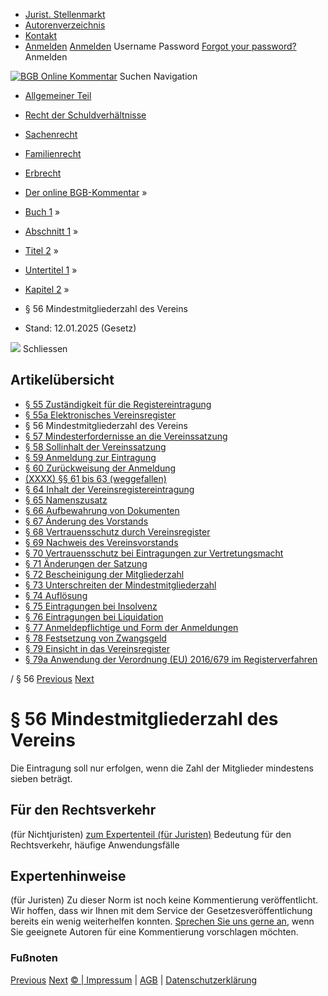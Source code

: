   * [Jurist. Stellenmarkt](https://bgb.kommentar.de/Buch-1/Abschnitt-1/Titel-2/Untertitel-1/Kapitel-2/</job-board> "Jurist. Stellenmarkt")
  * [Autorenverzeichnis](https://bgb.kommentar.de/Buch-1/Abschnitt-1/Titel-2/Untertitel-1/Kapitel-2/</Autorenverzeichnis> "Autorenverzeichnis")
  * [Kontakt](https://bgb.kommentar.de/Buch-1/Abschnitt-1/Titel-2/Untertitel-1/Kapitel-2/</Kontakt>)
  * [Anmelden](https://bgb.kommentar.de/Buch-1/Abschnitt-1/Titel-2/Untertitel-1/Kapitel-2/<#login> "show login form") [Anmelden](https://bgb.kommentar.de/Buch-1/Abschnitt-1/Titel-2/Untertitel-1/Kapitel-2/<#> "hide login form") Username Password
[Forgot your password?](https://bgb.kommentar.de/Buch-1/Abschnitt-1/Titel-2/Untertitel-1/Kapitel-2/</user/forgotpassword>) Anmelden 


[![BGB Online Kommentar](https://bgb.kommentar.de/extension/bgb/design/bgb/images/logo.png)](https://bgb.kommentar.de/Buch-1/Abschnitt-1/Titel-2/Untertitel-1/Kapitel-2/</> "BGB Online Kommentar")
Suchen
Navigation
  * [Allgemeiner Teil](https://bgb.kommentar.de/Buch-1/Abschnitt-1/Titel-2/Untertitel-1/Kapitel-2/</Buch-1>)
  * [Recht der Schuldverhältnisse](https://bgb.kommentar.de/Buch-1/Abschnitt-1/Titel-2/Untertitel-1/Kapitel-2/</Buch-2>)
  * [Sachenrecht](https://bgb.kommentar.de/Buch-1/Abschnitt-1/Titel-2/Untertitel-1/Kapitel-2/</Buch-3>)
  * [Familienrecht](https://bgb.kommentar.de/Buch-1/Abschnitt-1/Titel-2/Untertitel-1/Kapitel-2/</Buch-4>)
  * [Erbrecht](https://bgb.kommentar.de/Buch-1/Abschnitt-1/Titel-2/Untertitel-1/Kapitel-2/</Buch-5>)


  * [Der online BGB-Kommentar](https://bgb.kommentar.de/Buch-1/Abschnitt-1/Titel-2/Untertitel-1/Kapitel-2/</>) »
  * [Buch 1](https://bgb.kommentar.de/Buch-1/Abschnitt-1/Titel-2/Untertitel-1/Kapitel-2/</Buch-1>) »
  * [Abschnitt 1](https://bgb.kommentar.de/Buch-1/Abschnitt-1/Titel-2/Untertitel-1/Kapitel-2/</Buch-1/Abschnitt-1>) »
  * [Titel 2](https://bgb.kommentar.de/Buch-1/Abschnitt-1/Titel-2/Untertitel-1/Kapitel-2/</Buch-1/Abschnitt-1/Titel-2>) »
  * [Untertitel 1](https://bgb.kommentar.de/Buch-1/Abschnitt-1/Titel-2/Untertitel-1/Kapitel-2/</Buch-1/Abschnitt-1/Titel-2/Untertitel-1>) »
  * [Kapitel 2](https://bgb.kommentar.de/Buch-1/Abschnitt-1/Titel-2/Untertitel-1/Kapitel-2/</Buch-1/Abschnitt-1/Titel-2/Untertitel-1/Kapitel-2>) »
  * § 56 Mindestmitgliederzahl des Vereins 
  * Stand: 12.01.2025 (Gesetz) 


![](https://vg01.met.vgwort.de/na/1c9909529ead4f509072c06d9081a7d5)
Schliessen 
## Artikelübersicht
  * [ § 55 Zuständigkeit für die Registereintragung ](https://bgb.kommentar.de/Buch-1/Abschnitt-1/Titel-2/Untertitel-1/Kapitel-2/</Buch-1/Abschnitt-1/Titel-2/Untertitel-1/Kapitel-2/Zustaendigkeit-fuer-die-Registereintragung>)
  * [ § 55a Elektronisches Vereinsregister ](https://bgb.kommentar.de/Buch-1/Abschnitt-1/Titel-2/Untertitel-1/Kapitel-2/</Buch-1/Abschnitt-1/Titel-2/Untertitel-1/Kapitel-2/Elektronisches-Vereinsregister>)
  * § 56 Mindestmitgliederzahl des Vereins 
  * [ § 57 Mindesterfordernisse an die Vereinssatzung ](https://bgb.kommentar.de/Buch-1/Abschnitt-1/Titel-2/Untertitel-1/Kapitel-2/</Buch-1/Abschnitt-1/Titel-2/Untertitel-1/Kapitel-2/Mindesterfordernisse-an-die-Vereinssatzung>)
  * [ § 58 Sollinhalt der Vereinssatzung ](https://bgb.kommentar.de/Buch-1/Abschnitt-1/Titel-2/Untertitel-1/Kapitel-2/</Buch-1/Abschnitt-1/Titel-2/Untertitel-1/Kapitel-2/Sollinhalt-der-Vereinssatzung>)
  * [ § 59 Anmeldung zur Eintragung ](https://bgb.kommentar.de/Buch-1/Abschnitt-1/Titel-2/Untertitel-1/Kapitel-2/</Buch-1/Abschnitt-1/Titel-2/Untertitel-1/Kapitel-2/Anmeldung-zur-Eintragung>)
  * [ § 60 Zurückweisung der Anmeldung ](https://bgb.kommentar.de/Buch-1/Abschnitt-1/Titel-2/Untertitel-1/Kapitel-2/</Buch-1/Abschnitt-1/Titel-2/Untertitel-1/Kapitel-2/Zurueckweisung-der-Anmeldung>)
  * [ (XXXX) §§ 61 bis 63 (weggefallen) ](https://bgb.kommentar.de/Buch-1/Abschnitt-1/Titel-2/Untertitel-1/Kapitel-2/</Buch-1/Abschnitt-1/Titel-2/Untertitel-1/Kapitel-2/weggefallen>)
  * [ § 64 Inhalt der Vereinsregistereintragung ](https://bgb.kommentar.de/Buch-1/Abschnitt-1/Titel-2/Untertitel-1/Kapitel-2/</Buch-1/Abschnitt-1/Titel-2/Untertitel-1/Kapitel-2/Inhalt-der-Vereinsregistereintragung>)
  * [ § 65 Namenszusatz ](https://bgb.kommentar.de/Buch-1/Abschnitt-1/Titel-2/Untertitel-1/Kapitel-2/</Buch-1/Abschnitt-1/Titel-2/Untertitel-1/Kapitel-2/Namenszusatz>)
  * [ § 66 Aufbewahrung von Dokumenten ](https://bgb.kommentar.de/Buch-1/Abschnitt-1/Titel-2/Untertitel-1/Kapitel-2/</Buch-1/Abschnitt-1/Titel-2/Untertitel-1/Kapitel-2/Aufbewahrung-von-Dokumenten>)
  * [ § 67 Änderung des Vorstands ](https://bgb.kommentar.de/Buch-1/Abschnitt-1/Titel-2/Untertitel-1/Kapitel-2/</Buch-1/Abschnitt-1/Titel-2/Untertitel-1/Kapitel-2/Aenderung-des-Vorstands>)
  * [ § 68 Vertrauensschutz durch Vereinsregister ](https://bgb.kommentar.de/Buch-1/Abschnitt-1/Titel-2/Untertitel-1/Kapitel-2/</Buch-1/Abschnitt-1/Titel-2/Untertitel-1/Kapitel-2/Vertrauensschutz-durch-Vereinsregister>)
  * [ § 69 Nachweis des Vereinsvorstands ](https://bgb.kommentar.de/Buch-1/Abschnitt-1/Titel-2/Untertitel-1/Kapitel-2/</Buch-1/Abschnitt-1/Titel-2/Untertitel-1/Kapitel-2/Nachweis-des-Vereinsvorstands>)
  * [ § 70 Vertrauensschutz bei Eintragungen zur Vertretungsmacht ](https://bgb.kommentar.de/Buch-1/Abschnitt-1/Titel-2/Untertitel-1/Kapitel-2/</Buch-1/Abschnitt-1/Titel-2/Untertitel-1/Kapitel-2/Vertrauensschutz-bei-Eintragungen-zur-Vertretungsmacht>)
  * [ § 71 Änderungen der Satzung ](https://bgb.kommentar.de/Buch-1/Abschnitt-1/Titel-2/Untertitel-1/Kapitel-2/</Buch-1/Abschnitt-1/Titel-2/Untertitel-1/Kapitel-2/Aenderungen-der-Satzung>)
  * [ § 72 Bescheinigung der Mitgliederzahl ](https://bgb.kommentar.de/Buch-1/Abschnitt-1/Titel-2/Untertitel-1/Kapitel-2/</Buch-1/Abschnitt-1/Titel-2/Untertitel-1/Kapitel-2/Bescheinigung-der-Mitgliederzahl>)
  * [ § 73 Unterschreiten der Mindestmitgliederzahl ](https://bgb.kommentar.de/Buch-1/Abschnitt-1/Titel-2/Untertitel-1/Kapitel-2/</Buch-1/Abschnitt-1/Titel-2/Untertitel-1/Kapitel-2/Unterschreiten-der-Mindestmitgliederzahl>)
  * [ § 74 Auflösung ](https://bgb.kommentar.de/Buch-1/Abschnitt-1/Titel-2/Untertitel-1/Kapitel-2/</Buch-1/Abschnitt-1/Titel-2/Untertitel-1/Kapitel-2/Aufloesung>)
  * [ § 75 Eintragungen bei Insolvenz ](https://bgb.kommentar.de/Buch-1/Abschnitt-1/Titel-2/Untertitel-1/Kapitel-2/</Buch-1/Abschnitt-1/Titel-2/Untertitel-1/Kapitel-2/Eintragungen-bei-Insolvenz>)
  * [ § 76 Eintragungen bei Liquidation ](https://bgb.kommentar.de/Buch-1/Abschnitt-1/Titel-2/Untertitel-1/Kapitel-2/</Buch-1/Abschnitt-1/Titel-2/Untertitel-1/Kapitel-2/Eintragungen-bei-Liquidation>)
  * [ § 77 Anmeldepflichtige und Form der Anmeldungen ](https://bgb.kommentar.de/Buch-1/Abschnitt-1/Titel-2/Untertitel-1/Kapitel-2/</Buch-1/Abschnitt-1/Titel-2/Untertitel-1/Kapitel-2/Anmeldepflichtige-und-Form-der-Anmeldungen>)
  * [ § 78 Festsetzung von Zwangsgeld ](https://bgb.kommentar.de/Buch-1/Abschnitt-1/Titel-2/Untertitel-1/Kapitel-2/</Buch-1/Abschnitt-1/Titel-2/Untertitel-1/Kapitel-2/Festsetzung-von-Zwangsgeld>)
  * [ § 79 Einsicht in das Vereinsregister ](https://bgb.kommentar.de/Buch-1/Abschnitt-1/Titel-2/Untertitel-1/Kapitel-2/</Buch-1/Abschnitt-1/Titel-2/Untertitel-1/Kapitel-2/Einsicht-in-das-Vereinsregister>)
  * [ § 79a Anwendung der Verordnung (EU) 2016/679 im Registerverfahren ](https://bgb.kommentar.de/Buch-1/Abschnitt-1/Titel-2/Untertitel-1/Kapitel-2/</Buch-1/Abschnitt-1/Titel-2/Untertitel-1/Kapitel-2/Anwendung-der-Verordnung-EU-2016-679-im-Registerverfahren>)


/ § 56 
[Previous](https://bgb.kommentar.de/Buch-1/Abschnitt-1/Titel-2/Untertitel-1/Kapitel-2/</Buch-1/Abschnitt-1/Titel-2/Untertitel-1/Kapitel-2/Elektronisches-Vereinsregister> "§ 55a Elektronisches Vereinsregister") [Next](https://bgb.kommentar.de/Buch-1/Abschnitt-1/Titel-2/Untertitel-1/Kapitel-2/</Buch-1/Abschnitt-1/Titel-2/Untertitel-1/Kapitel-2/Mindesterfordernisse-an-die-Vereinssatzung> "§ 57 Mindesterfordernisse an die Vereinssatzung")
# § 56 Mindestmitgliederzahl des Vereins
Die Eintragung soll nur erfolgen, wenn die Zahl der Mitglieder mindestens sieben beträgt.
## Für den Rechtsverkehr 
(für Nichtjuristen)
[zum Expertenteil (für Juristen)](https://bgb.kommentar.de/Buch-1/Abschnitt-1/Titel-2/Untertitel-1/Kapitel-2/<#expertenhinweise>)
Bedeutung für den Rechtsverkehr, häufige Anwendungsfälle
## Expertenhinweise
(für Juristen)
Zu dieser Norm ist noch keine Kommentierung veröffentlicht. Wir hoffen, dass wir Ihnen mit dem Service der Gesetzesveröffentlichung bereits ein wenig weiterhelfen konnten. [Sprechen Sie uns gerne an](https://bgb.kommentar.de/Buch-1/Abschnitt-1/Titel-2/Untertitel-1/Kapitel-2/</Kontakt>), wenn Sie geeignete Autoren für eine Kommentierung vorschlagen möchten. 
### Fußnoten
[Previous](https://bgb.kommentar.de/Buch-1/Abschnitt-1/Titel-2/Untertitel-1/Kapitel-2/</Buch-1/Abschnitt-1/Titel-2/Untertitel-1/Kapitel-2/Elektronisches-Vereinsregister> "§ 55a Elektronisches Vereinsregister") [Next](https://bgb.kommentar.de/Buch-1/Abschnitt-1/Titel-2/Untertitel-1/Kapitel-2/</Buch-1/Abschnitt-1/Titel-2/Untertitel-1/Kapitel-2/Mindesterfordernisse-an-die-Vereinssatzung> "§ 57 Mindesterfordernisse an die Vereinssatzung")
[© | Impressum](https://bgb.kommentar.de/Buch-1/Abschnitt-1/Titel-2/Untertitel-1/Kapitel-2/</Kontakt>) | [AGB](https://bgb.kommentar.de/Buch-1/Abschnitt-1/Titel-2/Untertitel-1/Kapitel-2/</AGB>) | [Datenschutzerklärung](https://bgb.kommentar.de/Buch-1/Abschnitt-1/Titel-2/Untertitel-1/Kapitel-2/</Datenschutzerklaerung-fuer-Leser>)
